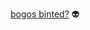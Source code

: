 [bogos binted?](https://github.com/DiegoFleitas/DiegoFleitas/assets/15369935/9d142238-dc22-4ae0-b836-d4c232bca410) :alien:
